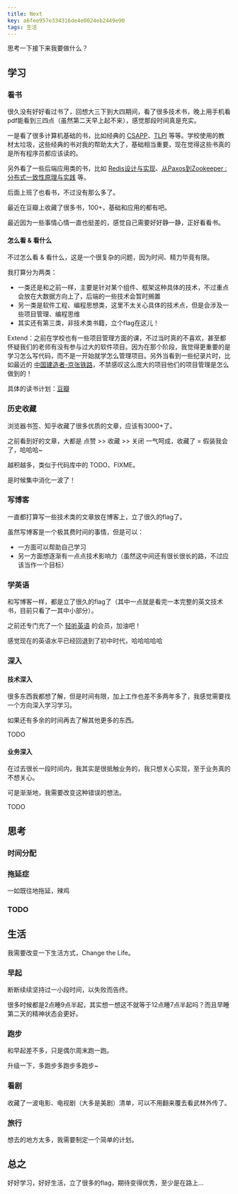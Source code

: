 ```yaml
---
title: Next
key: a6fee957e334316de4e0024eb2449e90
tags: 生活
---
```


思考一下接下来我要做什么？

<!--more-->

## 学习

### 看书

很久没有好好看过书了，回想大三下到大四期间，看了很多技术书，晚上用手机看pdf能看到三四点（虽然第二天早上起不来），感觉那段时间真是充实。

一是看了很多计算机基础的书，比如经典的 [CSAPP](https://book.douban.com/subject/26912767/)、[TLPI](https://book.douban.com/subject/25809330/) 等等。学校使用的教材太垃圾，这些经典的书对我的帮助太大了，基础相当重要，现在觉得这些书真的是所有程序员都应该读的。

另外看了一些后端应用类的书，比如 [Redis设计与实现](https://book.douban.com/subject/25900156/)、[从Paxos到Zookeeper : 分布式一致性原理与实践](https://book.douban.com/subject/26292004/) 等。

后面上班了也看书，不过没有那么多了。

最近在豆瓣上收藏了很多书，100+，基础和应用的都有吧。

最近因为一些事情心情一直也挺差的，感觉自己需要好好静一静，正好看看书。

#### 怎么看 & 看什么

不过怎么看 & 看什么，这是一个很复杂的问题，因为时间、精力毕竟有限。

我打算分为两类：

- 一类还是和之前一样，主要是针对某个组件、框架这种具体的技术，不过重点会放在大数据方向上了，后端的一些技术会暂时搁置
- 另一类是软件工程、编程思想类，这里不太关心具体的技术点，但是会涉及一些项目管理、编程思维
- 其实还有第三类，非技术类书籍，立个flag在这儿！

Extend：之前在学校也有一些项目管理方面的课，不过当时真的不喜欢，甚至都怀疑我们的老师有没有参与过大的软件项目。因为在那个阶段，我觉得更重要的是学习怎么写代码，而不是一开始就学怎么管理项目。另外当看到一些纪录片时，比如最近的 [中国建造者-京张铁路](https://www.bilibili.com/video/av22695947/?p=5)，不禁感叹这么庞大的项目他们的项目管理是怎么做到的！

具体的读书计划：[豆瓣](https://www.douban.com/people/172645101/)

### 历史收藏

浏览器书签、知乎收藏了很多优质的文章，应该有3000+了。 

之前看到好的文章，大都是 点赞 >> 收藏 >> 关闭 一气呵成，收藏了 = 假装我会了，哈哈哈~

越积越多，类似于代码库中的 TODO、FIXME。

是时候集中消化一波了！

### 写博客

一直都打算写一些技术类的文章放在博客上，立了很久的flag了。

虽然写博客是一个极其费时间的事情，但是可以：

- 一方面可以帮助自己学习
- 另一方面想逐渐有一点点技术影响力（虽然这中间还有很长很长的路，不过应该当作一个目标）

### 学英语

和写博客一样，都是立了很久的flag了（其中一点就是看完一本完整的英文技术书，目前只看了一其中小部分）。

之前还专门充了一个 [轻听英语](https://apps.apple.com/cn/app/id1411918373) 的会员，加油吧！

感觉现在的英语水平已经回退到了初中时代，哈哈哈哈哈

### 深入

#### 技术深入

很多东西我都想了解，但是时间有限，加上工作也差不多两年多了，我感觉需要找一个方向深入学习学习。

如果还有多余的时间再去了解其他更多的东西。

TODO

#### 业务深入

在过去很长一段时间内，我其实是很抵触业务的，我只想关心实现，至于业务真的不想关心。

可是渐渐地，我需要改变这种错误的想法。

TODO

## 思考

### 时间分配
### 拖延症

一如既往地拖延，辣鸡

### TODO

## 生活

我需要改变一下生活方式，Change the Life。

### 早起

断断续续坚持过一小段时间，以失败而告终。

很多时候都是2点睡9点半起，其实想一想这不就等于12点睡7点半起吗？而且早睡第二天的精神状态会更好。

### 跑步

和早起差不多，只是偶尔周末跑一跑。

升级一下，多跑步多跑步多跑步~

### 看剧

收藏了一波电影、电视剧（大多是美剧）清单，可以不用翻来覆去看武林外传了。

### 旅行

想去的地方太多，我需要制定一个简单的计划。

## 总之

好好学习，好好生活，立了很多的flag，期待变得优秀，至少是在路上...
